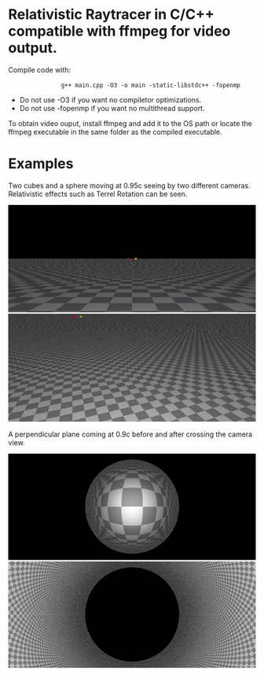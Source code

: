 # Relativistic Raytracer in C/C++ compatible with ffmpeg for video output.

Compile code with:

                   g++ main.cpp -O3 -o main -static-libstdc++ -fopenmp

- Do not use -O3 if you want no compiletor optimizations.
- Do not use -fopenmp if you want no multithread support.

To obtain video ouput, install ffmpeg and add it to the OS path or locate the ffmpeg executable in the same folder as the compiled executable.


# Examples

Two cubes and a sphere moving at 0.95c seeing by two different cameras. Relativistic effects such as Terrel Rotation can be seen.

![](https://github.com/lambdacore66/Relativistic_Raytracer_Cpp/blob/master/examples/cam1.gif) ![](https://github.com/lambdacore66/Relativistic_Raytracer_Cpp/blob/master/examples/cam2.gif)


A perpendicular plane coming at 0.9c before and after crossing the camera view.

![](https://github.com/lambdacore66/Relativistic_Raytracer_Cpp/blob/master/examples/planebefore.jpeg) ![](https://github.com/lambdacore66/Relativistic_Raytracer_Cpp/blob/master/examples/planeafter.jpeg)

